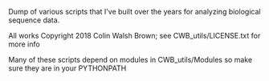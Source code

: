 Dump of various scripts that I've built over the years for analyzing biological sequence data. 

All works Copyright 2018 Colin Walsh Brown; see CWB_utils/LICENSE.txt for more info

Many of these scripts depend on modules in CWB_utils/Modules so make sure they are in your
PYTHONPATH